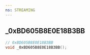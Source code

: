 ```yaml
---
ns: STREAMING
---
```

## _0xBD605B8E0E18B3BB

```c
// 0xBD605B8E0E18B3BB
void _0xBD605B8E0E18B3BB();
```


